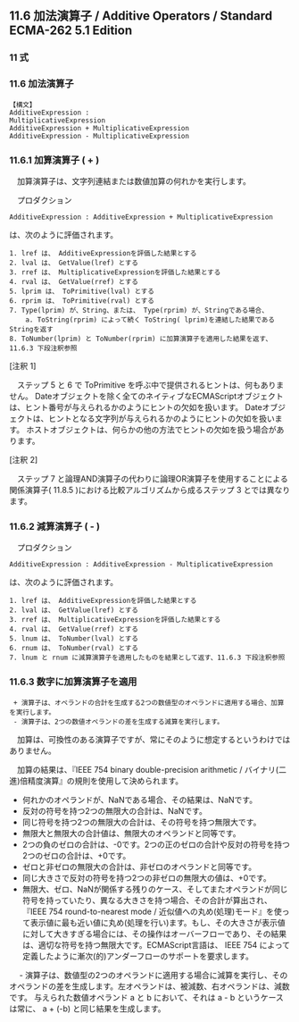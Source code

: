 11.6 加法演算子 / Additive Operators / Standard ECMA-262 5.1 Edition
--------------------------------------------------------------------

### 11 式

### 11.6 加法演算子

    【構文】
    AdditiveExpression :
    MultiplicativeExpression
    AdditiveExpression + MultiplicativeExpression
    AdditiveExpression - MultiplicativeExpression

### 11.6.1 加算演算子 ( + )

　加算演算子は、文字列連結または数値加算の何れかを実行します。

　プロダクション

    AdditiveExpression : AdditiveExpression + MultiplicativeExpression

は、次のように評価されます。

    1. lref は、 AdditiveExpressionを評価した結果とする
    2. lval は、 GetValue(lref) とする
    3. rref は、 MultiplicativeExpressionを評価した結果とする
    4. rval は、 GetValue(rref) とする
    5. lprim は、 ToPrimitive(lval) とする
    6. rprim は、 ToPrimitive(rval) とする
    7. Type(lprim) が、String、または、 Type(rprim) が、Stringである場合、
        a. ToString(rprim) によって続く ToString( lprim)を連結した結果であるStringを返す
    8. ToNumber(lprim) と ToNumber(rprim) に加算演算子を適用した結果を返す、11.6.3 下段注釈参照

[注釈 1]

　ステップ 5 と 6 で ToPrimitive を呼ぶ中で提供されるヒントは、何もありません。 Dateオブジェクトを除く全てのネイティブなECMAScriptオブジェクトは、ヒント番号が与えられるかのようにヒントの欠如を扱います。 Dateオブジェクトは、ヒントとなる文字列が与えられるかのようにヒントの欠如を扱います。 ホストオブジェクトは、何らかの他の方法でヒントの欠如を扱う場合があります。

[注釈 2]

　ステップ 7 と論理AND演算子の代わりに論理OR演算子を使用することによる関係演算子( 11.8.5 )における比較アルゴリズムから成るステップ 3 とでは異なります。

### 11.6.2 減算演算子 ( - )

　プロダクション

    AdditiveExpression : AdditiveExpression - MultiplicativeExpression

は、次のように評価されます。

    1. lref は、 AdditiveExpressionを評価した結果とする
    2. lval は、 GetValue(lref) とする
    3. rref は、 MultiplicativeExpressionを評価した結果とする
    4. rval は、 GetValue(rref) とする
    5. lnum は、 ToNumber(lval) とする
    6. rnum は、 ToNumber(rval) とする
    7. lnum と rnum に減算演算子を適用したものを結果として返す、11.6.3 下段注釈参照

### 11.6.3 数字に加算演算子を適用

     + 演算子は、オペランドの合計を生成する2つの数値型のオペランドに適用する場合、加算を実行します。
     - 演算子は、2つの数値オペランドの差を生成する減算を実行します。

　加算は、可換性のある演算子ですが、常にそのように想定するというわけではありません。

　加算の結果は、『IEEE 754 binary double-precision arithmetic / バイナリ(二進)倍精度演算』の規則を使用して決められます。

-   何れかのオペランドが、NaNである場合、その結果は、NaNです。
-   反対の符号を持つ2つの無限大の合計は、NaNです。
-   同じ符号を持つ2つの無限大の合計は、その符号を持つ無限大です。
-   無限大と無限大の合計値は、無限大のオペランドと同等です。
-   2つの負のゼロの合計は、-0です。2つの正のゼロの合計や反対の符号を持つ2つのゼロの合計は、+0です。
-   ゼロと非ゼロの無限大の合計は、非ゼロのオペランドと同等です。
-   同じ大きさで反対の符号を持つ2つの非ゼロの無限大の値は、+0です。
-   無限大、ゼロ、NaNが関係する残りのケース、そしてまたオペランドが同じ符号を持っていたり、異なる大きさを持つ場合、その合計が算出され、『IEEE 754 round-to-nearest mode / 近似値への丸め(処理)モード』を使って表示値に最も近い値に丸め(処理を行い)ます。もし、その大きさが表示値に対して大きすぎる場合には、その操作はオーバーフローであり、その結果は、適切な符号を持つ無限大です。ECMAScript言語は、 IEEE 754 によって定義したように漸次(的)アンダーフローのサポートを要求します。

　 - 演算子は、数値型の2つのオペランドに適用する場合に減算を実行し、そのオペランドの差を生成します。左オペランドは、被減数、右オペランドは、減数です。 与えられた数値オペランド a と b において、それは a - b というケースは常に、 a + (-b) と同じ結果を生成します。
